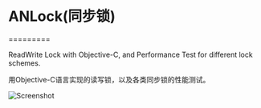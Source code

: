 # ANLock(同步锁)
=========

ReadWrite Lock with Objective-C, and Performance Test for different lock schemes.

用Objective-C语言实现的读写锁，以及各类同步锁的性能测试。


![Screenshot](https://dl.dropboxusercontent.com/u/59801943/Screenshots/ANLock.png)
